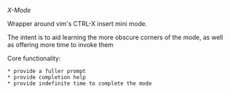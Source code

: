 *X-Mode*

Wrapper around vim's CTRL-X insert mini mode.

The intent is to aid learning the more obscure corners of the mode, as well as
offering more time to invoke them

Core functionality:

    * provide a fuller prompt
    * provide completion help
    * provide indefinite time to complete the mode

